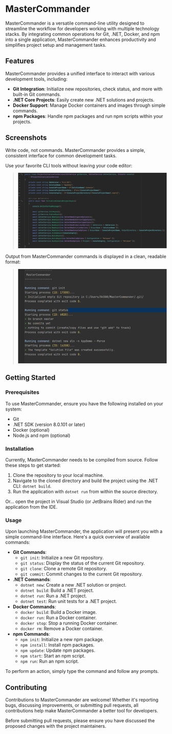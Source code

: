 # MasterCommander

MasterCommander is a versatile command-line utility designed to streamline the workflow for developers working with multiple technology stacks. By integrating common operations for Git, .NET, Docker, and npm into a single application, MasterCommander enhances productivity and simplifies project setup and management tasks.

## Features

MasterCommander provides a unified interface to interact with various development tools, including:

- **Git Integration**: Initialize new repositories, check status, and more with built-in Git commands.
- **.NET Core Projects**: Easily create new .NET solutions and projects.
- **Docker Support**: Manage Docker containers and images through simple commands.
- **npm Packages**: Handle npm packages and run npm scripts within your projects.

## Screenshots

Write code, not commands. MasterCommander provides a simple, consistent interface for common development tasks.

Use your favorite CLI tools without leaving your code editor:
> ![MasterCommander Screenshot](./assets/img/program.png)

Output from MasterCommander commands is displayed in a clean, readable format:
> ![MasterCommander Screenshot](./assets/img/debug-output.png)

## Getting Started

### Prerequisites

To use MasterCommander, ensure you have the following installed on your system:

- Git
- .NET SDK (version 8.0.101 or later)
- Docker (optional)
- Node.js and npm (optional)

### Installation

Currently, MasterCommander needs to be compiled from source. Follow these steps to get started:

1. Clone the repository to your local machine.
2. Navigate to the cloned directory and build the project using the .NET CLI: `dotnet build`.
3. Run the application with `dotnet run` from within the source directory.

Or... open the project in Visual Studio (or JetBrains Rider) and run the application from the IDE.

### Usage

Upon launching MasterCommander, the application will present you with a simple command-line interface. Here's a quick overview of available commands:

- **Git Commands**:
    - `git init`: Initialize a new Git repository.
    - `git status`: Display the status of the current Git repository.
    - `git clone`: Clone a remote Git repository.
    - `git commit`: Commit changes to the current Git repository.
- **.NET Commands**:
    - `dotnet new`: Create a new .NET solution or project.
    - `dotnet build`: Build a .NET project.
    - `dotnet run`: Run a .NET project.
    - `dotnet test`: Run unit tests for a .NET project.
- **Docker Commands**:
    - `docker build`: Build a Docker image.
    - `docker run`: Run a Docker container.
    - `docker stop`: Stop a running Docker container.
    - `docker rm`: Remove a Docker container.
- **npm Commands**:
    - `npm init`: Initialize a new npm package.
    - `npm install`: Install npm packages.
    - `npm update`: Update npm packages.
    - `npm start`: Start an npm script.
    - `npm run`: Run an npm script.

To perform an action, simply type the command and follow any prompts.

## Contributing

Contributions to MasterCommander are welcome! Whether it's reporting bugs, discussing improvements, or submitting pull requests, all contributions help make MasterCommander a better tool for developers.

Before submitting pull requests, please ensure you have discussed the proposed changes with the project maintainers.
